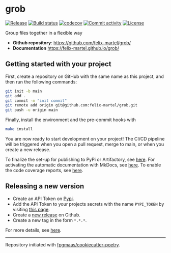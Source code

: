 # grob

[![Release](https://img.shields.io/github/v/release/felix-martel/grob)](https://img.shields.io/github/v/release/felix-martel/grob)
[![Build status](https://img.shields.io/github/actions/workflow/status/felix-martel/grob/main.yml?branch=main)](https://github.com/felix-martel/grob/actions/workflows/main.yml?query=branch%3Amain)
[![codecov](https://codecov.io/gh/felix-martel/grob/branch/main/graph/badge.svg)](https://codecov.io/gh/felix-martel/grob)
[![Commit activity](https://img.shields.io/github/commit-activity/m/felix-martel/grob)](https://img.shields.io/github/commit-activity/m/felix-martel/grob)
[![License](https://img.shields.io/github/license/felix-martel/grob)](https://img.shields.io/github/license/felix-martel/grob)

Group files together in a flexible way

- **Github repository**: <https://github.com/felix-martel/grob/>
- **Documentation** <https://felix-martel.github.io/grob/>

## Getting started with your project

First, create a repository on GitHub with the same name as this project, and then run the following commands:

```bash
git init -b main
git add .
git commit -m "init commit"
git remote add origin git@github.com:felix-martel/grob.git
git push -u origin main
```

Finally, install the environment and the pre-commit hooks with

```bash
make install
```

You are now ready to start development on your project!
The CI/CD pipeline will be triggered when you open a pull request, merge to main, or when you create a new release.

To finalize the set-up for publishing to PyPi or Artifactory, see [here](https://fpgmaas.github.io/cookiecutter-poetry/features/publishing/#set-up-for-pypi).
For activating the automatic documentation with MkDocs, see [here](https://fpgmaas.github.io/cookiecutter-poetry/features/mkdocs/#enabling-the-documentation-on-github).
To enable the code coverage reports, see [here](https://fpgmaas.github.io/cookiecutter-poetry/features/codecov/).

## Releasing a new version

- Create an API Token on [Pypi](https://pypi.org/).
- Add the API Token to your projects secrets with the name `PYPI_TOKEN` by visiting [this page](https://github.com/felix-martel/grob/settings/secrets/actions/new).
- Create a [new release](https://github.com/felix-martel/grob/releases/new) on Github.
- Create a new tag in the form `*.*.*`.

For more details, see [here](https://fpgmaas.github.io/cookiecutter-poetry/features/cicd/#how-to-trigger-a-release).

---

Repository initiated with [fpgmaas/cookiecutter-poetry](https://github.com/fpgmaas/cookiecutter-poetry).
